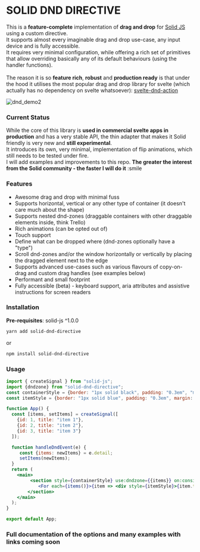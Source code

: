 # SOLID DND DIRECTIVE
This is a **feature-complete** implementation of **drag and drop** for [Solid JS](https://www.solidjs.com/) using a custom directive. <br/> 
It supports almost every imaginable drag and drop use-case, any input device and is fully accessible. <br />
It requires very minimal configuration, while offering a rich set of primitives that allow overriding basically any of its default behaviours (using the handler functions). <br /><br />
The reason it is so **feature rich**, **robust** and **production ready** is that under the hood it utilises the most popular drag and drop library for svelte (which actually has no dependency on svelte whatsoever): [svelte-dnd-action](https://github.com/isaacHagoel/svelte-dnd-action) 

![dnd_demo2](https://user-images.githubusercontent.com/20507787/81682367-267eb780-9498-11ea-8dbc-5c9582033522.gif)

### Current Status

While the core of this library is **used in commercial svelte apps in production** and has a very stable API, the thin adapter that makes it Solid friendly is very new and **still experimental**.</br>
It introduces its own, very minimal, implementation of flip animations, which still needs to be tested under fire. <br/>
I will add examples and improvements to this repo. **The greater the interest from the Solid community - the faster I will do it** :smile

### Features

-   Awesome drag and drop with minimal fuss
-   Supports horizontal, vertical or any other type of container (it doesn't care much about the shape)
-   Supports nested dnd-zones (draggable containers with other draggable elements inside, think Trello)
-   Rich animations (can be opted out of)
-   Touch support
-   Define what can be dropped where (dnd-zones optionally have a "type")
-   Scroll dnd-zones and/or the window horizontally or vertically by placing the dragged element next to the edge
-   Supports advanced use-cases such as various flavours of copy-on-drag and custom drag handles (see examples below)
-   Performant and small footprint 
-   Fully accessible (beta) - keyboard support, aria attributes and assistive instructions for screen readers

### Installation

**Pre-requisites**: solid-js ^1.0.0

```bash
yarn add solid-dnd-directive
```

or

```bash
npm install solid-dnd-directive
```

### Usage
```jsx
import { createSignal } from "solid-js";
import {dndzone} from "solid-dnd-directive";
const containerStyle = {border: "1px solid black", padding: "0.3em", "max-width": "200px"};
const itemStyle = {border: "1px solid blue", padding: "0.3em", margin: "0.2em 0"};

function App() {
  const [items, setItems] = createSignal([
    {id: 1, title: "item 1"},
    {id: 2, title: "item 2"},
    {id: 3, title: "item 3"}
  ]);

  function handleDndEvent(e) {
     const {items: newItems} = e.detail;
     setItems(newItems);
  }
  return (
    <main>
         <section style={containerStyle} use:dndzone={{items}} on:consider={handleDndEvent} on:finalize={handleDndEvent}>
            <For each={items()}>{item => <div style={itemStyle}>{item.title}</div>}</For>
        </section>
    </main>
  );
}

export default App;
```

### Full documentation of the options and many examples with links coming soon
